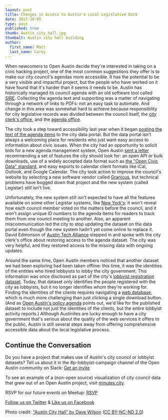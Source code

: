 ```yaml
---
layout: post
title: Changes in Access to Austin's Local Legislative Data
date: 2017-10-05
type: post
published: true
thumb: Austin_city_hall.jpg
thumbalt: Austin city hall building
author:
  first_name: Matt
  last_name: Carey
---
```


When newcomers to Open Austin decide they're interested in taking on a civic hacking project, one of the most common suggestions they offer is to make our city council's agendas more accessible. It has the potential to be a very visible and impactful project, but the people who have worked on it have found that it's harder than it seems it needs to be. Austin has historically managed its council agenda with an old software tool called [SIRE](https://austin.siretechnologies.com/sirepub/mtgviewer.aspx?meetid=1541&doctype=Agenda). Collecting the agenda text and supporting was a matter of navigating through a network of links to PDFs: not an easy task to automate. And change in this area was somewhat hard to achieve because responsibility for city legislative records was divided between the council itself, the [city clerk's office](http://www.austintexas.gov/department/city-clerk), and the [agenda office](http://www.austintexas.gov/department/supporting-city-councils-work-agenda-office).

The city took a step toward accessibility last year when it began [posting the text of the agenda items](https://data.austintexas.gov/City-Government/Austin-City-Council-Agenda-Items/es7e-878h) to the city data portal. But the data portal isn't always a welcoming place for residents who just want easy access to information about civic issues. When the city had an opportunity to solicit bids for a new agenda management system, Open Austin [sent a letter](https://docs.google.com/document/d/1FOLuCR6kRRTLQD5dyJCuIquRkEoaGi0aqAVlBFwVuPY/edit?usp=sharing) recommending a set of features the city should look for: an open API or bulk downloads, use of a widely accepted data format such as [the "Open Civic Data" standard](https://opencivicdata.readthedocs.io/en/latest/index.html), and easy exports to calendar client formats like iCal, Outlook, and Google Calendar. The city took action to improve the council's website by selecting a new software vendor called [Granicus](https://granicus.com/solutions/meeting-agenda-suite/peak-agenda-management/), but technical problems have bogged down that project and the new system (called Legistar) still isn't live.

Unfortunately, the new system still isn't expected to have all the features available on some other Legistar systems, like [New York's](http://legistar.council.nyc.gov/): it won't reveal how each council member voted on the matters before the council, and it won't assign unique ID numbers to the agenda items for readers to track them from one council meeting to another. Also, an apparent miscommunication led the city to stop updating the dataset on the data portal even though the new system hadn't yet come online to replace it. David Edmonson of [Austin Tech Alliance](https://www.austintech.org/) stepped in and spoke with the city clerk's office about restoring access to the agenda dataset. The city was very helpful, and they restored access to the missing data with ongoing updates.

Around the same time, Open Austin members noticed that another dataset we had been exploring had been taken offline: this time, it was the identities of the entities who hired lobbyists to lobby the city government. This information was once disclosed as part of the city's [lobbyist registration dataset](https://data.austintexas.gov/City-Government/Lobbyists-Master-List-of-Lobbyists/96z6-upac/data). Today, that dataset only identifies the people registered with the city as lobbyists, but it no longer identifies whom they're working for. Finding the identities of the clients requires navigating a [web database](http://www.ci.austin.tx.us/cityclerk/lobbyist/index.cfm), which is much more challenging than just clicking a single download button. (And as [Open Austin's policy agenda](https://docs.google.com/document/d/1nJZ1y4YPiNpuHpoduCIPpF-oF_qOPp8UmDswiEbN-Ts/edit?usp=sharing) points out, we'd like for the published dataset to include not just the identities of the clients, but the entire lobbyist activity reports.) Although Austinites are lucky enough to have a city government that's serious about the quality of the web services it offers to the public, Austin is still several steps away from offering comprehensive accessible data about the local legislative process.

## Continue the Conversation

Do you have a project that makes use of Austin's city council or lobbyist datasets? Tell us about it in the #p-lobbyist-campaign channel of the Open Austin community on Slack: [Get an invite](http://slack.open-austin.org/)

To see an example of a (non-open source) visualization of city council data that grew out of an Open Austin project, visit [minutes.city](http://minutes.city/#/city/austin).

RSVP for our future events on Meetup: [RSVP](http://www.meetup.com/Open-Austin/)

[Follow us on Twitter](https://twitter.com/openaustin?lang=en)
& [Like us on Facebook](https://www.facebook.com/Open-Austin-412390968837071/)

Photo credit: ["Austin City Hall" by Dave Wilson](https://www.flickr.com/photos/dawilson/3017994876) ([CC BY-NC-ND 2.0](https://creativecommons.org/licenses/by-nc-nd/2.0/))
